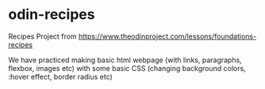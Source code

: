 # odin-recipes
Recipes Project from https://www.theodinproject.com/lessons/foundations-recipes

We have practiced making basic html webpage (with links, paragraphs, flexbox, images etc) with some basic CSS (changing background colors, :hover effect, border radius etc)

